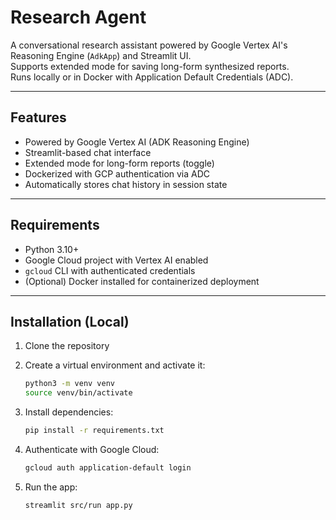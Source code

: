 # Research Agent 

A conversational research assistant powered by Google Vertex AI's Reasoning Engine (`AdkApp`) and Streamlit UI.  
Supports extended mode for saving long-form synthesized reports.  
Runs locally or in Docker with Application Default Credentials (ADC).

---

## Features

- Powered by Google Vertex AI (ADK Reasoning Engine)
- Streamlit-based chat interface
- Extended mode for long-form reports (toggle)
- Dockerized with GCP authentication via ADC
- Automatically stores chat history in session state

---

## Requirements

- Python 3.10+
- Google Cloud project with Vertex AI enabled
- `gcloud` CLI with authenticated credentials
- (Optional) Docker installed for containerized deployment

---

## Installation (Local)

1. Clone the repository

2. Create a virtual environment and activate it:

    ```bash
    python3 -m venv venv
    source venv/bin/activate
    ```

3. Install dependencies:

    ```bash
    pip install -r requirements.txt
    ```

4. Authenticate with Google Cloud:

    ```bash
    gcloud auth application-default login
    ```

5. Run the app:

    ```bash
    streamlit src/run app.py
    ```

